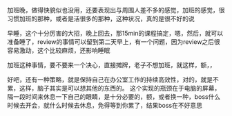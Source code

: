 加班晚，做得快貌似也没用，还要表现出与周围人差不多的感觉，加班的感觉，很习惯加班的那种，或者是活很多的那种，这种状况，真的是很不好的说

早睡，这个十分厉害的大招，晚上回去，那15min的课程搞定，嗯，然后，就可以准备睡了，review的事情可以留到第二天早上，有一个问题，因为review之后很容易激动，这个比较麻烦，还影响睡眠

加班这种事情，要不要来一个决心，直接摊牌，老子不想加班，就这样，额，，

好吧，还有一种策略，就是保持自己在办公室工作的持续高效性，对的，就是不累，这样，脑子其实是可以想其他的东西的。
这个实现的瓶颈在于电脑的屏幕，隔一段时间来休息一下自己的眼睛，是十分必要的，额，或者换一种，boss什么时候去开会，就什么时候去休息，免得等到你累了，结果boss在不好意思